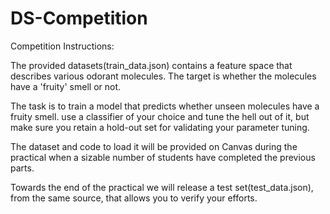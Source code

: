 # DS-Competition
Competition Instructions:

The provided datasets(train_data.json) contains a feature space that describes various odorant molecules. The target is whether the molecules have a 'fruity' smell or not.

The task is to train a model that predicts whether unseen molecules have a fruity smell. use a classifier of your choice and tune the hell out of it, but make sure you retain a hold-out set for validating your parameter tuning.

The dataset and code to load it will be provided on Canvas during the practical when a sizable number of students have completed the previous parts.

Towards the end of the practical we will release a test set(test_data.json), from the same source, that allows you to verify your efforts.
